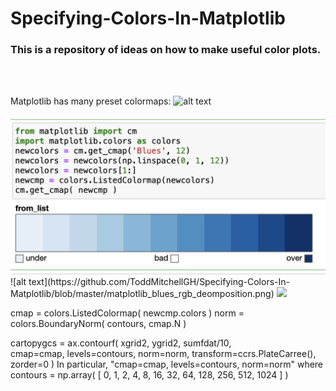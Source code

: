 # Specifying-Colors-In-Matplotlib
### This is a repository of ideas on how to make useful color plots.
<br>
<br>


Matplotlib has many preset colormaps: 
![alt text](https://matplotlib.org/stable/_images/sphx_glr_colormaps_002_2_00x.png)
<br>

<!-- ![alt text](https://github.com/ToddMitchellGH/Specifying-Colors-In-Matplotlib/blob/master/Create_Blues_colormap.png) -->
<img src="Create_Blues_colormap.png" width=750>
![alt text](https://github.com/ToddMitchellGH/Specifying-Colors-In-Matplotlib/blob/master/matplotlib_blues_rgb_deomposition.png)

<!-- ![alt text](https://github.com/ToddMitchellGH/National-Park-Service-Ozone/blob/master/ozonecamaythroughoctober.png) -->
<img src="ozonecamaythroughoctober.png" width=750>



cmap = colors.ListedColormap( newcmp.colors )
norm = colors.BoundaryNorm( contours, cmap.N )

cartopygcs = ax.contourf( xgrid2, ygrid2, sumfdat/10, \
            cmap=cmap, levels=contours, norm=norm, transform=ccrs.PlateCarree(), zorder=0 )
In particular, "cmap=cmap, levels=contours, norm=norm" 
where 
contours = np.array( [ 0, 1, 2, 4, 8, 16, 32, 64, 128, 256, 512, 1024 ] )

